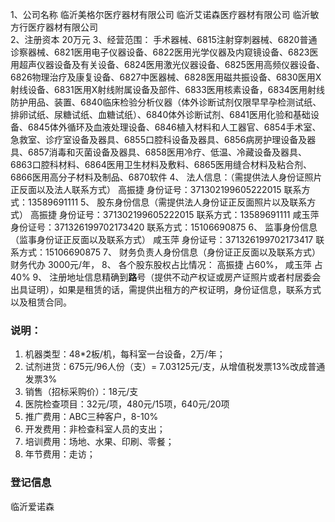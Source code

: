
1、公司名称
    临沂美格尔医疗器材有限公司
    临沂艾诺森医疗器材有限公司
    临沂敏方行医疗器材有限公司  
2、注册资本    20万元
3、经营范围：
  手术器械、6815注射穿刺器械、6820普通诊察器械、6821医用电子仪器设备、6822医用光学仪器及内窥镜设备、6823医用超声仪器设备及有关设备、6824医用激光仪器设备、6825医用高频仪器设备、6826物理治疗及康复设备、6827中医器械、6828医用磁共振设备、6830医用X射线设备、6831医用X射线附属设备及部件、6833医用核素设备，6834医用射线防护用品、装置、6840临床检验分析仪器（体外诊断试剂仅限早早孕检测试纸、排卵试纸、尿糖试纸、血糖试纸）、6840体外诊断试剂、6841医用化验和基础设备、6845体外循环及血液处理设备、6846植入材料和人工器官、6854手术室、急救室、诊疗室设备及器具、6855口腔科设备及器具、6856病房护理设备及器具、6857消毒和灭菌设备及器具、6858医用冷疗、低温、冷藏设备及器具、6863口腔科材料、6864医用卫生材料及敷料、6865医用缝合材料及粘合剂、6866医用高分子材料及制品、6870软件
4、 法人信息：（需提供法人身份证照片正反面以及法人联系方式）
   高振捷  身份证号：371302199605222015  联系方式：13589691111
5、 股东身份信息（需提供法人身份证正反面照片以及联系方式）
   高振捷  身份证号：371302199605222015  联系方式：13589691111
   咸玉萍  身份证号：371326199702173420  联系方式：15106690875 
6、 监事身份信息（监事身份证正反面以及联系方式）
咸玉萍  身份证号：371326199702173417 联系方式：15106690875
7、 财务负责人身份信息（身份证正反面以及联系方式）
     财务代办 3000元/年，
8、 各个股东股权占比情况：
   高振捷   占60%， 
   咸玉萍   占40%
9、 注册地址信息精确到**路**号（提供不动产权证或房产证照片或者村居委会出具证明），如果是租赁的话，需提供出租方的产权证明，身份证信息，联系方式以及租赁合同。

### 说明：
1. 机器类型：48*2板/机，每科室一台设备，2万/年；
2. 试剂进货：675元/96人份（支）= 7.03125元/支，从增值税发票13%改成普通发票3%
3. 销售（招标采购价）：18元/支
4. 医院检查项目：32元/项，480元/15项，640元/20项
5. 推广费用：ABC三种客户，8-10%
6. 开发费用：非检查科室人员的支出；
7. 培训费用：场地、水果、印刷、零餐；
8. 年节费用：走访；

### 登记信息

临沂爱诺森
<!--stackedit_data:
eyJoaXN0b3J5IjpbLTY3MDczNjg5XX0=
-->